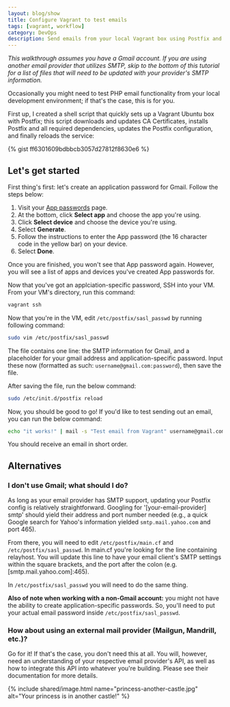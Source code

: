 ```yaml
---
layout: blog/show
title: Configure Vagrant to test emails
tags: [vagrant, workflow]
category: DevOps
description: Send emails from your local Vagrant box using Postfix and Gmail
---
```


_This walkthrough assumes you have a Gmail account. If you are using another
email provider that utilizes SMTP, skip to the bottom of this tutorial for a
list of files that will need to be updated with your provider's SMTP
information._

Occasionally you might need to test PHP email functionality from your local
development environment; if that's the case, this is for you.

First up, I created a shell script that quickly sets up a Vagrant Ubuntu box
with Postfix; this script downloads and updates CA Certificates, installs
Postfix and all required dependencies, updates the Postfix configuration, and
finally reloads the service:

{% gist ff6301609bdbbcb3057d27812f8630e6 %}

## Let's get started

First thing's first: let's create an application password for Gmail. Follow the
steps below:

1. Visit your [App passwords][app-passwords] page.
2. At the bottom, click **Select app** and choose the app you're using.
3. Click **Select device** and choose the device you're using.
4. Select **Generate**.
5. Follow the instructions to enter the App password (the 16 character code in
the yellow bar) on your device.
6. Select **Done**.

[app-passwords]: https://security.google.com/settings/security/apppasswords

Once you are finished, you won't see that App password again. However, you will
see a list of apps and devices you've created App passwords for.

Now that you've got an applciation-specific password, SSH into your VM. From
your VM's directory, run this command:

```bash
vagrant ssh
```

Now that you're in the VM, edit `/etc/postfix/sasl_passwd` by running following
command:

```bash
sudo vim /etc/postfix/sasl_passwd
```

The file contains one line: the SMTP information for Gmail, and a placeholder
for your gmail address and application-specific password. Input these now
(formatted as such: `username@gmail.com:password`), then save the file.

After saving the file, run the below command:

```bash
sudo /etc/init.d/postfix reload
```

Now, you should be good to go! If you'd like to test sending out an email, you
can run the below command:

```bash
echo "it works!" | mail -s "Test email from Vagrant" username@gmail.com
```

You should receive an email in short order.

## Alternatives

### I don't use Gmail; what should I do?

As long as your email provider has SMTP support, updating your Postfix config is
relatively straightforward. Googling for '[your-email-provider] smtp' should
yield their address and port number needed (e.g., a quick Google search for
Yahoo's information yielded `smtp.mail.yahoo.com` and port 465).

From there, you will need to edit `/etc/postfix/main.cf` and
`/etc/postfix/sasl_passwd`. In main.cf you're looking for the line containing
relayhost. You will update this line to have your email client's SMTP settings
within the square brackets, and the port after the colon (e.g.
\[smtp.mail.yahoo.com]:465).

In `/etc/postfix/sasl_passwd` you will need to do the same thing.

**Also of note when working with a non-Gmail account:** you might not have the
ability to create application-specific passwords. So, you'll need to put your
actual email password inside `/etc/postfix/sasl_passwd`. 

### How about using an external mail provider (Mailgun, Mandrill, etc.)?

Go for it! If that's the case, you don't need this at all. You will, however,
need an understanding of your respective email provider's API, as well as how to
integrate this API into whatever you're building. Please see their documentation
for more details.

{% include shared/image.html name="princess-another-castle.jpg" alt="Your
princess is in another castle!" %}
